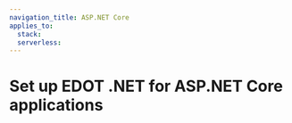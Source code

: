 ```yaml
---
navigation_title: ASP.NET Core
applies_to:
  stack:
  serverless:
---
```


# Set up EDOT .NET for ASP.NET Core applications


